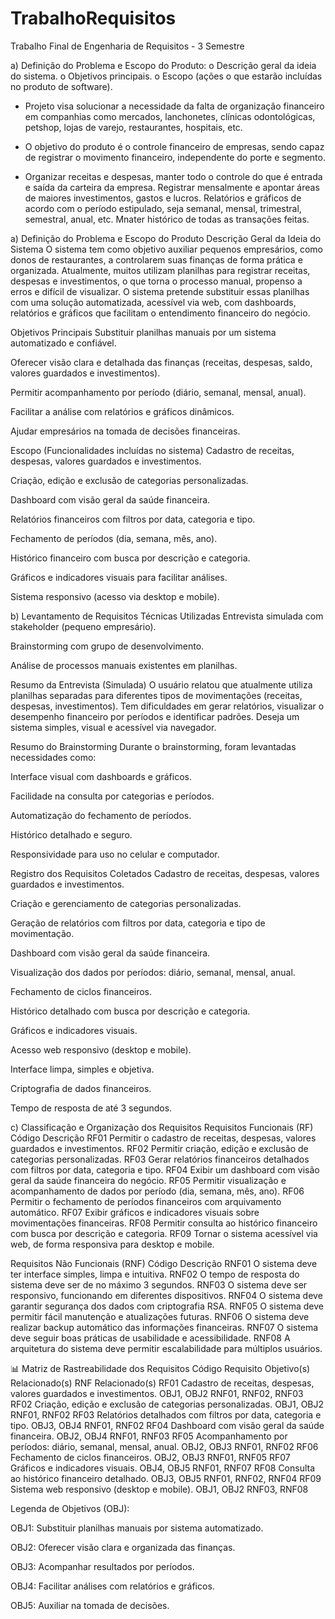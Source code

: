 # TrabalhoRequisitos
Trabalho Final de Engenharia de Requisitos - 3 Semestre


a) Definição do Problema e Escopo do Produto:
o Descrição geral da ideia do sistema.
o Objetivos principais.
o Escopo (ações o que estarão incluídas no produto de software).


- Projeto visa solucionar a necessidade da falta de organização financeiro em companhias como mercados, lanchonetes, clínicas odontológicas, petshop, lojas de varejo, restaurantes, hospitais, etc.


-  O objetivo do produto é o controle financeiro de empresas, sendo capaz de registrar o movimento financeiro, independente do porte e segmento.

  
- Organizar receitas e despesas, manter todo o controle do que é entrada e saída da carteira da empresa. Registrar mensalmente e apontar áreas de maiores investimentos, gastos e lucros. Relatórios e gráficos de acordo com o período estipulado, seja semanal, mensal, trimestral, semestral, anual, etc. Mnater histórico de todas as transações feitas.

a) Definição do Problema e Escopo do Produto
Descrição Geral da Ideia do Sistema
O sistema tem como objetivo auxiliar pequenos empresários, como donos de restaurantes, a controlarem suas finanças de forma prática e organizada. Atualmente, muitos utilizam planilhas para registrar receitas, despesas e investimentos, o que torna o processo manual, propenso a erros e difícil de visualizar. O sistema pretende substituir essas planilhas com uma solução automatizada, acessível via web, com dashboards, relatórios e gráficos que facilitam o entendimento financeiro do negócio.

Objetivos Principais
Substituir planilhas manuais por um sistema automatizado e confiável.

Oferecer visão clara e detalhada das finanças (receitas, despesas, saldo, valores guardados e investimentos).

Permitir acompanhamento por período (diário, semanal, mensal, anual).

Facilitar a análise com relatórios e gráficos dinâmicos.

Ajudar empresários na tomada de decisões financeiras.

Escopo (Funcionalidades incluídas no sistema)
Cadastro de receitas, despesas, valores guardados e investimentos.

Criação, edição e exclusão de categorias personalizadas.

Dashboard com visão geral da saúde financeira.

Relatórios financeiros com filtros por data, categoria e tipo.

Fechamento de períodos (dia, semana, mês, ano).

Histórico financeiro com busca por descrição e categoria.

Gráficos e indicadores visuais para facilitar análises.

Sistema responsivo (acesso via desktop e mobile).

b) Levantamento de Requisitos
Técnicas Utilizadas
Entrevista simulada com stakeholder (pequeno empresário).

Brainstorming com grupo de desenvolvimento.

Análise de processos manuais existentes em planilhas.

Resumo da Entrevista (Simulada)
O usuário relatou que atualmente utiliza planilhas separadas para diferentes tipos de movimentações (receitas, despesas, investimentos). Tem dificuldades em gerar relatórios, visualizar o desempenho financeiro por períodos e identificar padrões. Deseja um sistema simples, visual e acessível via navegador.

Resumo do Brainstorming
Durante o brainstorming, foram levantadas necessidades como:

Interface visual com dashboards e gráficos.

Facilidade na consulta por categorias e períodos.

Automatização do fechamento de períodos.

Histórico detalhado e seguro.

Responsividade para uso no celular e computador.

Registro dos Requisitos Coletados
Cadastro de receitas, despesas, valores guardados e investimentos.

Criação e gerenciamento de categorias personalizadas.

Geração de relatórios com filtros por data, categoria e tipo de movimentação.

Dashboard com visão geral da saúde financeira.

Visualização dos dados por períodos: diário, semanal, mensal, anual.

Fechamento de ciclos financeiros.

Histórico detalhado com busca por descrição e categoria.

Gráficos e indicadores visuais.

Acesso web responsivo (desktop e mobile).

Interface limpa, simples e objetiva.

Criptografia de dados financeiros.

Tempo de resposta de até 3 segundos.

c) Classificação e Organização dos Requisitos
Requisitos Funcionais (RF)
Código	Descrição
RF01	Permitir o cadastro de receitas, despesas, valores guardados e investimentos.
RF02	Permitir criação, edição e exclusão de categorias personalizadas.
RF03	Gerar relatórios financeiros detalhados com filtros por data, categoria e tipo.
RF04	Exibir um dashboard com visão geral da saúde financeira do negócio.
RF05	Permitir visualização e acompanhamento de dados por período (dia, semana, mês, ano).
RF06	Permitir o fechamento de períodos financeiros com arquivamento automático.
RF07	Exibir gráficos e indicadores visuais sobre movimentações financeiras.
RF08	Permitir consulta ao histórico financeiro com busca por descrição e categoria.
RF09	Tornar o sistema acessível via web, de forma responsiva para desktop e mobile.

Requisitos Não Funcionais (RNF)
Código	Descrição
RNF01	O sistema deve ter interface simples, limpa e intuitiva.
RNF02	O tempo de resposta do sistema deve ser de no máximo 3 segundos.
RNF03	O sistema deve ser responsivo, funcionando em diferentes dispositivos.
RNF04	O sistema deve garantir segurança dos dados com criptografia RSA.
RNF05	O sistema deve permitir fácil manutenção e atualizações futuras.
RNF06	O sistema deve realizar backup automático das informações financeiras.
RNF07	O sistema deve seguir boas práticas de usabilidade e acessibilidade.
RNF08	A arquitetura do sistema deve permitir escalabilidade para múltiplos usuários.

📊 Matriz de Rastreabilidade dos Requisitos
Código	Requisito	Objetivo(s) Relacionado(s)	RNF Relacionado(s)
RF01	Cadastro de receitas, despesas, valores guardados e investimentos.	OBJ1, OBJ2	RNF01, RNF02, RNF03
RF02	Criação, edição e exclusão de categorias personalizadas.	OBJ1, OBJ2	RNF01, RNF02
RF03	Relatórios detalhados com filtros por data, categoria e tipo.	OBJ3, OBJ4	RNF01, RNF02
RF04	Dashboard com visão geral da saúde financeira.	OBJ2, OBJ4	RNF01, RNF03
RF05	Acompanhamento por períodos: diário, semanal, mensal, anual.	OBJ2, OBJ3	RNF01, RNF02
RF06	Fechamento de ciclos financeiros.	OBJ2, OBJ3	RNF01, RNF05
RF07	Gráficos e indicadores visuais.	OBJ4, OBJ5	RNF01, RNF07
RF08	Consulta ao histórico financeiro detalhado.	OBJ3, OBJ5	RNF01, RNF02, RNF04
RF09	Sistema web responsivo (desktop e mobile).	OBJ1, OBJ2	RNF03, RNF08

Legenda de Objetivos (OBJ):

OBJ1: Substituir planilhas manuais por sistema automatizado.

OBJ2: Oferecer visão clara e organizada das finanças.

OBJ3: Acompanhar resultados por períodos.

OBJ4: Facilitar análises com relatórios e gráficos.

OBJ5: Auxiliar na tomada de decisões.

